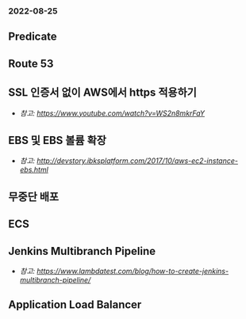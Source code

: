 ### 2022-08-25

## Predicate

## Route 53

## SSL 인증서 없이 AWS에서 https 적용하기
- *참고: https://www.youtube.com/watch?v=WS2n8mkrFaY*

## EBS 및 EBS 볼륨 확장
- *참고: http://devstory.ibksplatform.com/2017/10/aws-ec2-instance-ebs.html*

## 무중단 배포

## ECS

## Jenkins Multibranch Pipeline
- *참고: https://www.lambdatest.com/blog/how-to-create-jenkins-multibranch-pipeline/*

## Application Load Balancer
